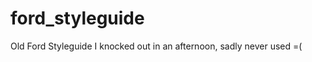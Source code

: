 ford_styleguide
===============

Old Ford Styleguide I knocked out in an afternoon, sadly never used =(
